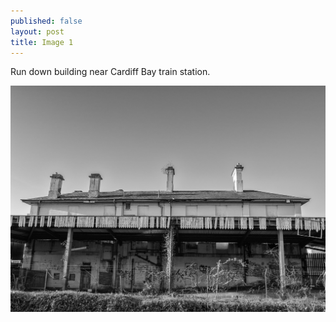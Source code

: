 ```yaml
---
published: false
layout: post
title: Image 1
---
```


Run down building near Cardiff Bay train station. 

![Image 1/365](../images/1.jpg)
